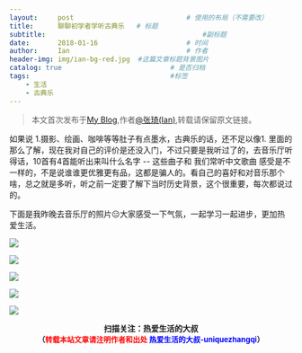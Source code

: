 ```yaml
---
layout:     post             				# 使用的布局（不需要改）
title:      聊聊初学者学听古典乐   # 标题 
subtitle:    					  				#副标题
date:       2018-01-16  					# 时间
author:     Ian                  			# 作者
header-img: img/ian-bg-red.jpg	#这篇文章标题背景图片
catalog: true                        	# 是否归档
tags:                              		#标签
    - 生活
    - 古典乐
---
```


> 本文首次发布于[My Blog](http://uniquezhangqi.top),作者[@张琦(Ian)](http://uniquezhangqi.top/about/),转载请保留原文链接。

如果说 1.摄影、绘画、咖啡等等肚子有点墨水，古典乐的话，还不足以像1. 里面的那么了解，现在我对自己的评价是还没入门，不过只要是我听过了的，去音乐厅听得话，10首有4首能听出来叫什么名字 -- 这些曲子和 我们常听中文歌曲 感受是不一样的，不是说谁谁更优雅更有品，这都是骗人的。看自己的喜好和对音乐那个啥，总之就是多听，听之前一定要了解下当时历史背景，这个很重要，每次都说过的。


下面是我昨晚去音乐厅的照片😑大家感受一下气氛，一起学习一起进步，更加热爱生活。

![](http://uniquezhangqi.oss-cn-shenzhen.aliyuncs.com/blog/2018-06-17-IMG_4463.jpg)

![](http://uniquezhangqi.oss-cn-shenzhen.aliyuncs.com/blog/2018-06-17-IMG_4464.jpg)

![](http://uniquezhangqi.oss-cn-shenzhen.aliyuncs.com/blog/2018-06-17-IMG_4465.jpg)

![](http://uniquezhangqi.oss-cn-shenzhen.aliyuncs.com/blog/2018-06-17-IMG_4468.jpg)






![](https://ws3.sinaimg.cn/large/006tKfTcgy1fqj5aochgoj309k09kmwz.jpg)
<b><center>扫描关注：热爱生活的大叔</center>
<b><center><font size="2">（<font size="2" color="#FF0000">转载本站文章请注明作者和出处</font> <font size="2" color="#0000FF">热爱生活的大叔-uniquezhangqi</font><font size="2">）</font>
